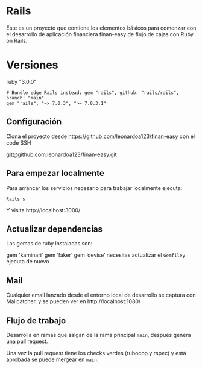 
# Rails

Este es un proyecto que contiene los elementos básicos para comenzar con el desarrollo de aplicación financiera finan-easy de flujo de cajas con Ruby on Rails.

# Versiones
ruby "3.0.0"
	

	# Bundle edge Rails instead: gem "rails", github: "rails/rails", branch: "main"
	gem "rails", "~> 7.0.3", ">= 7.0.3.1"


## Configuración

Clona el proyecto desde https://github.com/leonardoa123/finan-easy con  el code SSH 

git@github.com:leonardoa123/finan-easy.git

## Para empezar localmente

Para arrancar los servicios necesario para trabajar localmente ejecuta:

    Rails s

Y visita http://localhost:3000/

## Actualizar dependencias

Las gemas de ruby instaladas son:


gem 'kaminari'
gem ‘faker’
gem ‘devise’
necesitas actualizar el `Gemfile`y ejecuta de nuevo



## Mail

Cualquier email lanzado desde el entorno local de desarrollo se captura con Mailcatcher, y se pueden ver en http://localhost:1080/

## Flujo de trabajo

Desarrolla en ramas que salgan de la rama principal `main`, después genera una pull request.

Una vez la pull request tiene los checks verdes (rubocop y rspec) y está aprobada se puede mergear en `main`.

